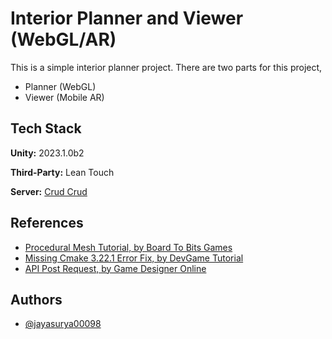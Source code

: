 # Interior Planner and Viewer (WebGL/AR)

This is a simple interior planner project. There are two parts for this project,
 - Planner (WebGL)
 - Viewer (Mobile AR)


## Tech Stack

**Unity:** 2023.1.0b2

**Third-Party:** Lean Touch

**Server:** [Crud Crud](https://crudcrud.com/)


## References

 - [Procedural Mesh Tutorial, by Board To Bits Games](https://www.youtube.com/watch?v=bnmr_At2R0s)
 - [Missing Cmake 3.22.1 Error Fix, by DevGame Tutorial](https://www.youtube.com/watch?v=sDiCZKQjMME)
 - [API Post Request, by Game Designer Online ](https://www.youtube.com/watch?v=NiT1nFt3-qk)


## Authors

- [@jayasurya00098](https://www.github.com/jayasurya00098)